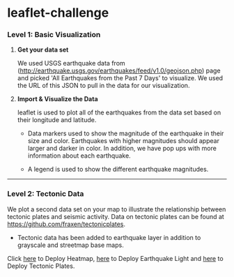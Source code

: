 # leaflet-challenge

### Level 1: Basic Visualization

1. **Get your data set**

   We used USGS earthquake data from (http://earthquake.usgs.gov/earthquakes/feed/v1.0/geojson.php) page and picked 'All Earthquakes from the Past 7 Days' to visualize. We used the URL of this JSON to pull in the data for our visualization.

2. **Import & Visualize the Data**

   leaflet is used to plot all of the earthquakes from the data set based on their longitude and latitude. 

   * Data markers used to show the magnitude of the earthquake in their size and color. Earthquakes with higher magnitudes should appear larger and darker in color. In addition, we have pop ups with more information about each earthquake. 

   * A legend is used to show the different earthquake magnitudes.

- - -

### Level 2: Tectonic Data

We plot a second data set on your map to illustrate the relationship between tectonic plates and seismic activity. Data on tectonic plates can be found at <https://github.com/fraxen/tectonicplates>.

* Tectonic data has been added to earthquake layer in addition to grayscale and streetmap base maps. 

Click [here](https://maryamlaine.github.io/Earthquake-Visualizations-with-Leaflet/Heatmap/index.html) to Deploy Heatmap, 
[here](https://maryamlaine.github.io/Earthquake-Visualizations-with-Leaflet/Leaflet-Step-1/index.html) to Deploy Earthquake Light and 
[here](https://maryamlaine.github.io/Earthquake-Visualizations-with-Leaflet/Leaflet-Step-2/index.html) to Deploy Tectonic Plates.
